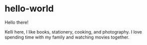 # hello-world

Hello there!

Kelli here, I like books, stationery, cooking, and photography. I love spending time with my family and watching movies together.
